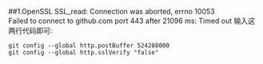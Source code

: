 ##1.OpenSSL SSL_read: Connection was aborted, errno 10053<br>Failed to connect to github.com port 443 after 21096 ms: Timed out
输入这两行代码即可:
```
git config --global http.postBuffer 524288000
git config --global http.sslVerify "false"
```

